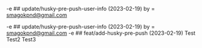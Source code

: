 -e ## update/husky-pre-push-user-info (2023-02-19) by = <smagokpnd@gmail.com>

-e ## update/husky-pre-push-user-info (2023-02-19) by = <smagokpnd@gmail.com> -e ## feat/add-husky-pre-push (2023-02-19) Test Test2 Test3
